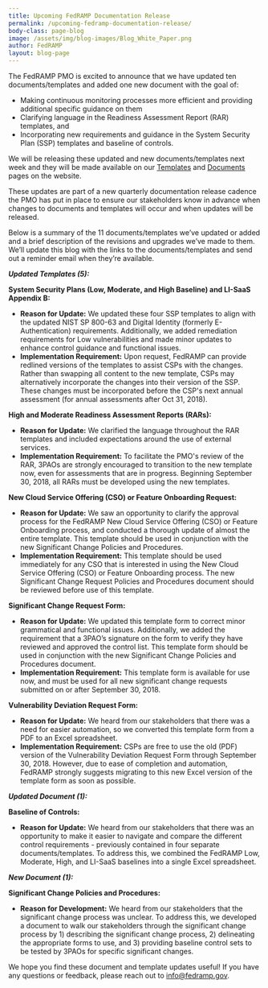 ```yaml
---
title: Upcoming FedRAMP Documentation Release
permalink: /upcoming-fedramp-documentation-release/ 
body-class: page-blog
image: /assets/img/blog-images/Blog_White_Paper.png
author: FedRAMP
layout: blog-page
---
```

The FedRAMP PMO is excited to announce that we have updated ten documents/templates and added one new document with the goal of:
* Making continuous monitoring processes more efficient and providing additional specific guidance on them
* Clarifying language in the Readiness Assessment Report (RAR) templates, and
* Incorporating new requirements and guidance in the System Security Plan (SSP) templates and baseline of controls. 

We will be releasing these updated and new documents/templates next week and they will be made available on our <a href="https://www.fedramp.gov/templates/">Templates</a> and <a href="https://www.fedramp.gov/documents/">Documents</a> pages on the website.

These updates are part of a new quarterly documentation release cadence the PMO has put in place to ensure our stakeholders know in advance when changes to documents and templates will occur and when updates will be released. 

Below is a summary of the 11 documents/templates we’ve updated or added and a brief description of the revisions and upgrades we’ve made to them. We’ll update this blog with the links to the documents/templates and send out a reminder email when they’re available.

***Updated Templates (5):***

**System Security Plans (Low, Moderate, and High Baseline) and LI-SaaS Appendix B:**
* **Reason for Update:** We updated these four SSP templates to align with the updated NIST SP 800-63 and Digital Identity (formerly E-Authentication) requirements. Additionally, we added remediation requirements for Low vulnerabilities and made minor updates to enhance control guidance and functional issues. 
* **Implementation Requirement:** Upon request, FedRAMP can provide redlined versions of the templates to assist CSPs with the changes. Rather than swapping all content to the new template, CSPs may alternatively incorporate the changes into their version of the SSP. These changes must be incorporated before the CSP's next annual assessment (for annual assessments after Oct 31, 2018).

**High and Moderate Readiness Assessment Reports (RARs):**
* **Reason for Update:** We clarified the language throughout the RAR templates and included expectations around the use of external services. 
* **Implementation Requirement:** To facilitate the PMO's review of the RAR, 3PAOs are strongly encouraged to transition to the new template now, even for assessments that are in progress. Beginning September 30, 2018, all RARs must be developed using the new templates.

**New Cloud Service Offering (CSO) or Feature Onboarding Request:**
* **Reason for Update:** We saw an opportunity to clarify the approval process for the FedRAMP New Cloud Service Offering (CSO) or Feature Onboarding process, and conducted a thorough update of almost the entire template. This template should be used in conjunction with the new Significant Change Policies and Procedures.
* **Implementation Requirement:** This template should be used immediately for any CSO that is interested in using the New Cloud Service Offering (CSO) or Feature Onboarding process. The new Significant Change Request Policies and Procedures document should be reviewed before use of this template.

**Significant Change Request Form:**
* **Reason for Update:** We updated this template form to correct minor grammatical and functional issues. Additionally, we added the requirement that a 3PAO’s signature on the form to verify they have reviewed and approved the control list. This template form should be used in conjunction with the new Significant Change Policies and Procedures document.
* **Implementation Requirement:** This template form is available for use now, and must be used for all new significant change requests submitted on or after September 30, 2018.

**Vulnerability Deviation Request Form:**
* **Reason for Update:** We heard from our stakeholders that there was a need for easier automation, so we converted this template form from a PDF to an Excel spreadsheet.
* **Implementation Requirement:** CSPs are free to use the old (PDF) version of the Vulnerability Deviation Request Form through September 30, 2018. However, due to ease of completion and automation, FedRAMP strongly suggests migrating to this new Excel version of the template form as soon as possible.

***Updated Document (1):***

**Baseline of Controls:**
* **Reason for Update:** We heard from our stakeholders that there was an opportunity to make it easier to navigate and compare the different control requirements - previously contained in four separate documents/templates. To address this, we combined the FedRAMP Low, Moderate, High, and LI-SaaS baselines into a single Excel spreadsheet. 

***New Document (1):***

**Significant Change Policies and Procedures:** 
* **Reason for Development:** We heard from our stakeholders that the significant change process was unclear. To address this, we developed a document to walk our stakeholders through the significant change process by 1) describing the significant change process, 2) delineating the appropriate forms to use, and 3) providing baseline control sets to be tested by 3PAOs for specific significant changes.

We hope you find these document and template updates useful! If you have any questions or feedback, please reach out to info@fedramp.gov. 

